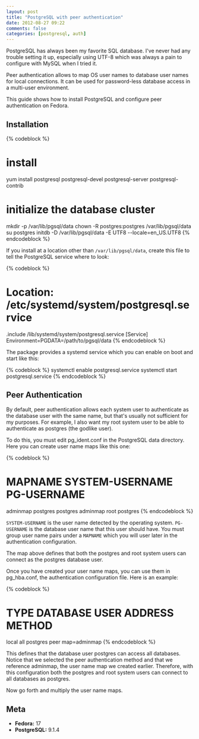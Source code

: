 ```yaml
---
layout: post
title: "PostgreSQL with peer authentication"
date: 2012-08-27 09:22
comments: false
categories: [postgresql, auth]
---
```


PostgreSQL has always been my favorite SQL database. I've never had any trouble setting it up, especially using UTF-8 which was always a pain to configure with MySQL when I tried it.

Peer authentication allows to map OS user names to database user names for local connections. It can be used for password-less database access in a multi-user environment.

This guide shows how to install PostgreSQL and configure peer authentication on Fedora.


## Installation

{% codeblock %}
# install
yum install postgresql postgresql-devel postgresql-server postgresql-contrib
 
# initialize the database cluster
mkdir -p /var/lib/pgsql/data
chown -R postgres:postgres /var/lib/pgsql/data
su postgres
    initdb -D /var/lib/pgsql/data -E UTF8 --locale=en_US.UTF8
{% endcodeblock %}

If you install at a location other than `/var/lib/pgsql/data`, create this file to tell the PostgreSQL service where to look:

{% codeblock %}
# Location: /etc/systemd/system/postgresql.service
 
.include /lib/systemd/system/postgresql.service
[Service]
Environment=PGDATA=/path/to/pgsql/data
{% endcodeblock %}

The package provides a systemd service which you can enable on boot and start like this:

{% codeblock %}
systemctl enable postgresql.service
systemctl start postgresql.service
{% endcodeblock %}

## Peer Authentication

By default, peer authentication allows each system user to authenticate as the database user with the same name, but that's usually not sufficient for my purposes. For example, I also want my root system user to be able to authenticate as postgres (the godlike user).

To do this, you must edit pg_ident.conf in the PostgreSQL data directory. Here you can create user name maps like this one:

{% codeblock %}
# MAPNAME    SYSTEM-USERNAME  PG-USERNAME
  adminmap   postgres         postgres
  adminmap   root             postgres
{% endcodeblock %}

`SYSTEM-USERNAME` is the user name detected by the operating system. `PG-USERNAME` is the database user name that this user should have. You must group user name pairs under a `MAPNAME` which you will user later in the authentication configuration.

The map above defines that both the postgres and root system users can connect as the postgres database user.

Once you have created your user name maps, you can use them in pg_hba.conf, the authentication configuration file. Here is an example:

{% codeblock %}
# TYPE    DATABASE   USER       ADDRESS   METHOD
  local   all        postgres             peer     map=adminmap
{% endcodeblock %}

This defines that the database user postgres can access all databases. Notice that we selected the peer authentication method and that we reference adminmap, the user name map we created earlier. Therefore, with this configuration both the postgres and root system users can connect to all databases as postgres.

Now go forth and multiply the user name maps.

## Meta

* **Fedora:** 17
* **PostgreSQL:** 9.1.4
